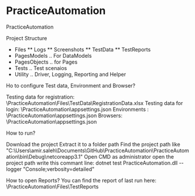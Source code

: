 # PracticeAutomation
PracticeAutomation

Project Structure
* Files
** Logs
** Screenshots
** TestData
** TestReports
* PagesModels
.. For DataModels
* PagesObjects
.. for Pages 
* Tests
.. Test scenaios
* Utility
.. Driver, Logging, Reporting and Helper


Ho to configure Test data, Environment and Browser?

Testing data for registration: \PracticeAutomation\Files\TestData\RegistrationData.xlsx
Testing data for login: \PracticeAutomation\appsettings.json
Environments : \PracticeAutomation\appsettings.json
Browsers: \PracticeAutomation\appsettings.json

How to run?

Download the project
Extract it to a folder path
Find the project path like "C:\Users\amir.saleh\Documents\GitHub\PracticeAutomation\PracticeAutomation\bin\Debug\netcoreapp3.1"
Open CMD as administrator
open the project path
write this commant line: dotnet test PracticeAutomation.dll --logger "Console;verbosity=detailed"

How to open Reports?
You can find the report of last run here: \PracticeAutomation\Files\TestReports
